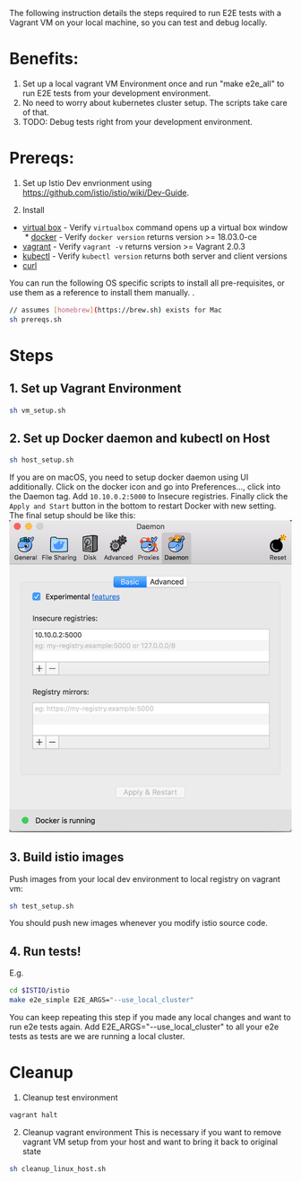 The following instruction details the steps required to run E2E tests with a Vagrant VM on your local machine, so you can test and debug locally.

# Benefits:
1. Set up a local vagrant VM Environment once and run "make e2e_all" to run E2E tests from your development environment.
1. No need to worry about kubernetes cluster setup. The scripts take care of that.
1. TODO: Debug tests right from your development environment.

# Prereqs:
1. Set up Istio Dev envrionment using https://github.com/istio/istio/wiki/Dev-Guide.

1. Install
  * [virtual box](https://www.virtualbox.org/wiki/Downloads) - Verify `virtualbox` command opens up a virtual box window
  * [docker](https://docs.docker.com/) - Verify `docker version` returns version >= 18.03.0-ce
  * [vagrant](https://www.vagrantup.com/downloads.html) - Verify `vagrant -v` returns version >= Vagrant 2.0.3
  * [kubectl](https://kubernetes.io/docs/tasks/tools/install-kubectl) - Verify `kubectl version` returns both server and client versions
  * [curl](https://curl.haxx.se/)

You can run the following OS specific scripts to install all pre-requisites, or use them as a reference to install them manually. .

```bash
// assumes [homebrew](https://brew.sh) exists for Mac
sh prereqs.sh
```

# Steps
## 1. Set up Vagrant Environment
```bash
sh vm_setup.sh
```

## 2. Set up Docker daemon and kubectl on Host
```bash
sh host_setup.sh
```
If you are on macOS, you need to setup docker daemon using UI additionally.
Click on the docker icon and go into Preferences..., click into the Daemon tag.
Add `10.10.0.2:5000` to Insecure registries.
Finally click the `Apply and Start` button in the bottom to restart Docker with new setting.
The final setup should be like this:
![Docker Daemon on macOS](macos_docker_daemon.png)

## 3. Build istio images
Push images from your local dev environment to local registry on vagrant vm:
```bash
sh test_setup.sh
```
You should push new images whenever you modify istio source code.

## 4. Run tests!
E.g.
```bash
cd $ISTIO/istio
make e2e_simple E2E_ARGS="--use_local_cluster"
```
You can keep repeating this step if you made any local changes and want to run e2e tests again.
Add E2E_ARGS="--use_local_cluster" to all your e2e tests as tests are we are running a local cluster.


# Cleanup
1. Cleanup test environment
```bash
vagrant halt
```

2. Cleanup vagrant environment
This is necessary if you want to remove vagrant VM setup from your host and want to bring it back to original state
```bash
sh cleanup_linux_host.sh
```
